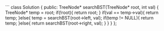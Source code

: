 ​```
class Solution {
public:
    TreeNode* searchBST(TreeNode* root, int val) {
        TreeNode* temp = root;
        if(!root){
            return root;
        }
        if(val == temp->val){
            return temp;
        }else{
            temp = searchBST(root->left, val);
            if(temp != NULL){
                return temp;
            }else{
                return searchBST(root->right, val);
            }
        }
    }
};
```
